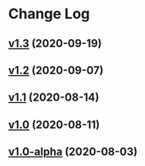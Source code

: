 # Change Log

## [v1.3](https://github.com/thewizardplusplus/biohazard/tree/v1.3) (2020-09-19)

## [v1.2](https://github.com/thewizardplusplus/biohazard/tree/v1.2) (2020-09-07)

## [v1.1](https://github.com/thewizardplusplus/biohazard/tree/v1.1) (2020-08-14)

## [v1.0](https://github.com/thewizardplusplus/biohazard/tree/v1.0) (2020-08-11)

## [v1.0-alpha](https://github.com/thewizardplusplus/biohazard/tree/v1.0-alpha) (2020-08-03)
